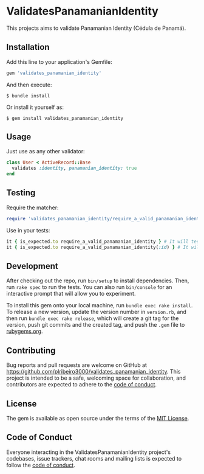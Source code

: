 # ValidatesPanamanianIdentity

This projects aims to validate Panamanian Identity (Cédula de Panamá).

## Installation

Add this line to your application's Gemfile:

```ruby
gem 'validates_panamanian_identity'
```

And then execute:

    $ bundle install

Or install it yourself as:

    $ gem install validates_panamanian_identity

## Usage

Just use as any other validator:

```ruby
class User < ActiveRecord::Base
  validates :identity, panamanian_identity: true
end
```

## Testing

Require the matcher:

```ruby
require 'validates_panamanian_identity/require_a_valid_panamanian_identity_matcher'
```

Use in your tests:

```ruby
it { is_expected.to require_a_valid_panamanian_identity } # It will test the attribute :identity by default
it { is_expected.to require_a_valid_panamanian_identity(:id) } # It will test the attribute :id
```

## Development

After checking out the repo, run `bin/setup` to install dependencies. Then, run `rake spec` to run the tests. You can also run `bin/console` for an interactive prompt that will allow you to experiment.

To install this gem onto your local machine, run `bundle exec rake install`. To release a new version, update the version number in `version.rb`, and then run `bundle exec rake release`, which will create a git tag for the version, push git commits and the created tag, and push the `.gem` file to [rubygems.org](https://rubygems.org).

## Contributing

Bug reports and pull requests are welcome on GitHub at https://github.com/plribeiro3000/validates_panamanian_identity. This project is intended to be a safe, welcoming space for collaboration, and contributors are expected to adhere to the [code of conduct](https://github.com/plribeiro3000/validates_panamanian_identity/blob/master/CODE_OF_CONDUCT.md).

## License

The gem is available as open source under the terms of the [MIT License](https://opensource.org/licenses/MIT).

## Code of Conduct

Everyone interacting in the ValidatesPanamanianIdentity project's codebases, issue trackers, chat rooms and mailing lists is expected to follow the [code of conduct](https://github.com/plribeiro3000/validates_panamanian_identity/blob/master/CODE_OF_CONDUCT.md).
